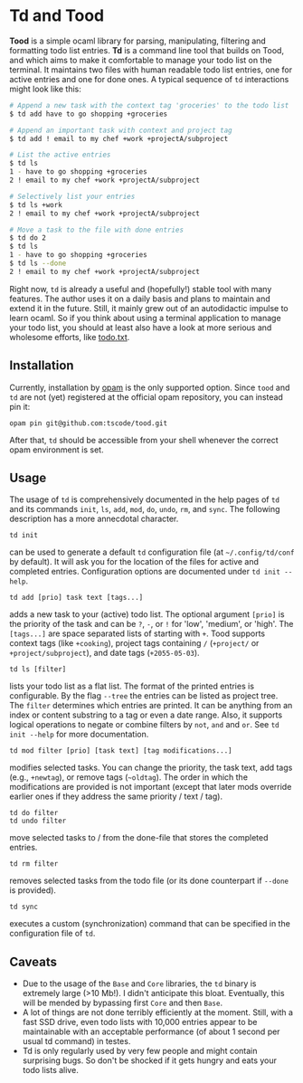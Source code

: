 # Td and Tood

**Tood** is a simple ocaml library for parsing, manipulating, filtering and
formatting todo list entries. **Td** is a command line tool that builds on Tood,
and which aims to make it comfortable to manage your todo list on the terminal.
It maintains two files with human readable todo list entries, one for active
entries and one for done ones. A typical sequence of `td` interactions might
look like this:

```bash
# Append a new task with the context tag 'groceries' to the todo list
$ td add have to go shopping +groceries 

# Append an important task with context and project tag
$ td add ! email to my chef +work +projectA/subproject

# List the active entries
$ td ls
1 - have to go shopping +groceries
2 ! email to my chef +work +projectA/subproject

# Selectively list your entries
$ td ls +work
2 ! email to my chef +work +projectA/subproject

# Move a task to the file with done entries
$ td do 2
$ td ls
1 - have to go shopping +groceries
$ td ls --done
2 ! email to my chef +work +projectA/subproject
```

Right now, `td` is already a useful and (hopefully!) stable tool with many
features. The author uses it on a daily basis and plans to maintain and extend
it in the future. Still, it mainly grew out of an autodidactic impulse to learn
ocaml. So if you think about using a terminal application to manage your todo
list, you should at least also have a look at more serious and wholesome
efforts, like [todo.txt](http://todotxt.org/).

## Installation
Currently, installation by [opam](https://opam.ocaml.org/) is the only supported
option. Since `tood` and `td` are not (yet) registered at the official opam
repository, you can instead pin it:
```
opam pin git@github.com:tscode/tood.git
```
After that, `td` should be accessible from your shell whenever the correct opam
environment is set.

## Usage
The usage of `td` is comprehensively documented in the help pages of `td` and
its commands `init`, `ls`, `add`, `mod`, `do`, `undo`, `rm`, and `sync`. The
following description has a more annecdotal character.

```
td init
```
can be used to generate a default `td` configuration file (at
`~/.config/td/conf` by default). It will ask you for the location of the files
for active and completed entries. Configuration options are documented under `td
init --help`.

```
td add [prio] task text [tags...]
```
adds a new task to your (active) todo list. The optional argument `[prio]` is
the priority of the task and can be `?`, `-`, or `!` for 'low', 'medium', or
'high'. The `[tags...]` are space separated lists of starting with `+`. Tood
supports context tags (like `+cooking`), project tags containing `/`
(`+project/` or `+project/subproject`), and date tags (`+2055-05-03`).

```
td ls [filter]
```
lists your todo list as a flat list. The format of the printed entries is
configurable. By the flag `--tree` the entries can be listed as project tree.
The `filter` determines which entries are printed. It can be anything from
an index or content substring to a tag or even a date range. Also, it supports
logical operations to negate or combine filters by `not`, `and` and `or`. See
`td init --help` for more documentation.

```
td mod filter [prio] [task text] [tag modifications...]
```
modifies selected tasks. You can change the priority, the task text, add tags
(e.g., `+newtag`), or remove tags (`~oldtag`). The order in which the
modifications are provided is not important (except that later mods override
earlier ones if they address the same priority / text / tag).

```
td do filter
td undo filter
```
move selected tasks to / from the done-file that stores the completed entries.

```
td rm filter
```
removes selected tasks from the todo file (or its done counterpart if `--done`
is provided).

```
td sync
```
executes a custom (synchronization) command that can be specified in the
configuration file of `td`.

## Caveats
* Due to the usage of the `Base` and `Core` libraries, the `td` binary is
  extremely large (>10 Mb!). I didn't anticipate this bloat. Eventually, this
  will be mended by bypassing first `Core` and then `Base`.
* A lot of things are not done terribly efficiently at the moment. Still, with
  a fast SSD drive, even todo lists with 10,000 entries appear to be
  maintainable with an acceptable performance (of about 1 second per usual td
  command) in testes.
* Td is only regularly used by very few people and might contain surprising
  bugs. So don't be shocked if it gets hungry and eats your todo lists alive.

